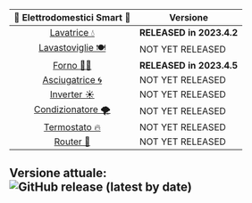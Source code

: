 | 📡 Elettrodomestici Smart 📶| Versione
| :---: | --- |
| [Lavatrice 💧](lavatrice.md)|**RELEASED in 2023.4.2**|
| [Lavastoviglie 🍽](#lavastoviglie)|NOT YET RELEASED| 
| [Forno 👨‍🍳](forno.md)|**RELEASED in 2023.4.5**|
| [Asciugatrice 🌀](#asciugatrice)|NOT YET RELEASED| 
| [Inverter ☀](#inverter)|NOT YET RELEASED| 
| [Condizionatore 🌪](#condizionatore)|NOT YET RELEASED|
| [Termostato 🔥](#termostato)|NOT YET RELEASED|
| [Router 📶](#router)|NOT YET RELEASED|

## Versione attuale: ![GitHub release (latest by date)](https://img.shields.io/github/v/release/jumping2000/ha-packages)


